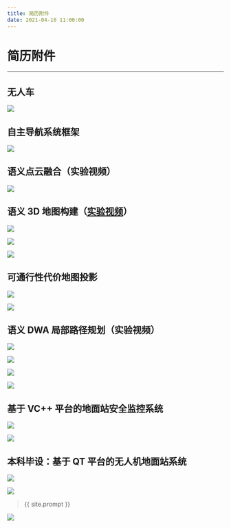 ```yaml
---
title: 简历附件
date: 2021-04-10 11:00:00
---
```

# 简历附件
***


## 无人车

![](https://dlonng.oss-cn-shenzhen.aliyuncs.com/blog/20210410010358.png)

## 自主导航系统框架

![](https://dlonng.oss-cn-shenzhen.aliyuncs.com/blog/20210410010021.png)

## 语义点云融合（实验视频）

![](https://dlonng.oss-cn-shenzhen.aliyuncs.com/blog/20210410005904.png)

## 语义 3D 地图构建（[实验视频](https://www.bilibili.com/video/BV1Q64y1D75N)）

![](https://dlonng.oss-cn-shenzhen.aliyuncs.com/blog/20210410010055.png)

![](https://dlonng.oss-cn-shenzhen.aliyuncs.com/blog/20210410011043.png)

![](https://dlonng.oss-cn-shenzhen.aliyuncs.com/blog/20210410011129.png)

## 可通行性代价地图投影

![](https://dlonng.oss-cn-shenzhen.aliyuncs.com/blog/20210410010148.png)

![](https://dlonng.oss-cn-shenzhen.aliyuncs.com/blog/20210410010650.png)

## 语义 DWA 局部路径规划（实验视频）

![](https://dlonng.oss-cn-shenzhen.aliyuncs.com/blog/20210410010215.png)

![](https://dlonng.oss-cn-shenzhen.aliyuncs.com/blog/20210410010233.png)

![](https://dlonng.oss-cn-shenzhen.aliyuncs.com/blog/20210410010803.png)

![](https://dlonng.oss-cn-shenzhen.aliyuncs.com/blog/20210410010724.png)

## 基于 VC++ 平台的地面站安全监控系统

![](https://dlonng.oss-cn-shenzhen.aliyuncs.com/blog/20210410104946.png)

![](https://dlonng.oss-cn-shenzhen.aliyuncs.com/blog/20210410105259.png)

## 本科毕设：基于 QT 平台的无人机地面站系统

![](https://dlonng.oss-cn-shenzhen.aliyuncs.com/blog/20210410105116.png)

![](https://dlonng.oss-cn-shenzhen.aliyuncs.com/blog/20210410105227.png)




> {{ site.prompt }}



![](https://dlonng.oss-cn-shenzhen.aliyuncs.com/blog/dlonng_qrcode.jpg#pic_center)